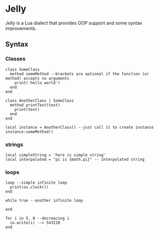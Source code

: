 # Jelly

Jelly is a Lua dialect that provides OOP support and some syntax improvements.

## Syntax

### Classes

```
class SomeClass
  method someMethod --brackets are optional if the function (or method) accepts no arguments
    print('hello world')
  end
end

class AnotherClass | SomeClass
  method printText(text)
    print(text)
  end
end

local instance = AnotherClass() --just call it to create instance
instance:someMethod()
```

### strings
```
local simpleString = 'here is simple string'
local interpolated = "pi is {math.pi}" -- interpolated string
```

### loops

```
loop --simple infinite loop
  print(os.clock())
end

while true --another infinite loop

end

for i in 5, 0 --decreacing i
  io.write(i) --> 543210
end
```
